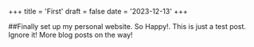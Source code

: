 +++
title = 'First'
draft = false
date = '2023-12-13'
+++

##Finally set up my personal website. So Happy!. This is just a test post. Ignore it! More blog posts on the way!
